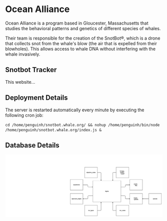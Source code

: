 # Ocean Alliance

Ocean Alliance is a program based in Gloucester, Massachusetts that studies the behavioral patterns and genetics of different species of whales.

Their team is responsible for the creation of the SnotBot&reg;, which is a drone that collects snot from the whale's blow (the air that is expelled from their blowholes). This allows access to whale DNA without interfering with the whale invasively.

## Snotbot Tracker

This website...

## Deployment Details

The server is restarted automatically every minute by executing the following cron job:

```
cd /home/penguinh/snotbot.whale.org/ && nohup /home/penguinh/bin/node /home/penguinh/snotbot.whale.org/index.js &
```
## Database Details

![Database ERD](ocean_alliance_ERD.png)
